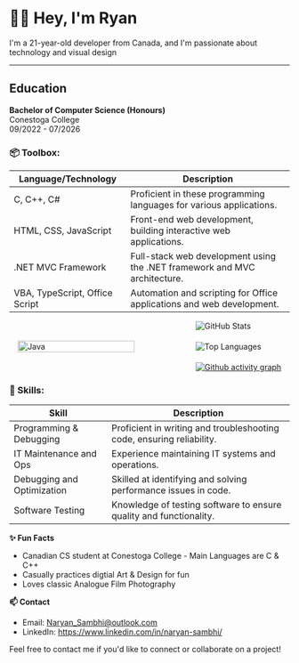 **👋🏼 Hey, I'm Ryan**
=================================================================================================

I'm a 21-year-old developer from Canada, and I'm passionate about technology and visual design

---

## Education
**Bachelor of Computer Science (Honours)**  
Conestoga College  
09/2022 - 07/2026


### 📦 Toolbox:
| Language/Technology | Description                                                                 |
|---------------------|-----------------------------------------------------------------------------|
| C, C++, C#          | Proficient in these programming languages for various applications.         |
| HTML, CSS, JavaScript | Front-end web development, building interactive web applications.          |
| .NET MVC Framework   | Full-stack web development using the .NET framework and MVC architecture.   |
| VBA, TypeScript, Office Script | Automation and scripting for Office applications and web development. |


<div style="display: flex; justify-content: center; align-items: center; gap: 20px; flex-wrap: nowrap;">
  <img src="https://i.pinimg.com/originals/eb/50/87/eb50875a68b04b0480fa929af2c7547c.gif" 
       alt="Java" 
       style="width:70%; max-width:300px; height:auto;" />
  
  <div style="display: flex; flex-direction: column; gap: 20px;">
    <img src="https://github-readme-stats.vercel.app/api?username=NaryanSambhi&show_icons=true&theme=radical" alt="GitHub Stats" style="max-width: 400px; height:auto;" />
    <img src="https://github-readme-stats.vercel.app/api/top-langs/?username=NaryanSambhi&layout=compact&theme=dark" alt="Top Languages" style="max-width: 400px; height:auto;" />
    <a href="https://github.com/NaryanSambhi/github-readme-activity-graph">
      <img src="https://github-readme-activity-graph.vercel.app/graph?username=NaryanSambhi&theme=merko" alt="Github activity graph" style="max-width: 400px; height:auto;" />
    </a>
  </div>
</div>

  

### 🔧 Skills:
| Skill                    | Description                                                           |
|--------------------------|-----------------------------------------------------------------------|
| Programming & Debugging   | Proficient in writing and troubleshooting code, ensuring reliability. |
| IT Maintenance and Ops    | Experience maintaining IT systems and operations.                    |
| Debugging and Optimization | Skilled at identifying and solving performance issues in code.       |
| Software Testing          | Knowledge of testing software to ensure quality and functionality.    |


**✨ Fun Facts**  
- Canadian CS student at Conestoga College - Main Languages are C & C++
- Casually practices digtial Art & Design for fun
- Loves classic Analogue Film Photography

**📫 Contact**  
  - Email: Naryan_Sambhi@outlook.com  
  - LinkedIn: https://www.linkedin.com/in/naryan-sambhi/

Feel free to contact me if you'd like to connect or collaborate on a project!

